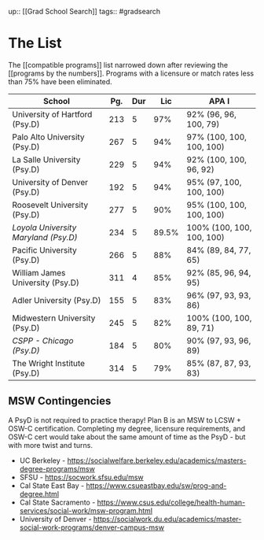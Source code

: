 ---
---

up:: [[Grad School Search]]
tags:: #gradsearch 

# The List

The [[compatible programs]] list narrowed down after reviewing the [[programs by the numbers]]. Programs with a licensure or match rates less than 75% have been eliminated.


| School                               | Pg. | Dur | Lic   | APA I                     |
| ------------------------------------ | --- | --- | ----- | ------------------------- |
| University of Hartford (Psy.D)       | 213 | 5   | 97%   | 92% (96, 96, 100, 79)     |
| Palo Alto University (Psy.D)         | 267 | 5   | 94%   | 97% (100, 100, 100, 100)  |
| La Salle University (Psy.D)          | 229 | 5   | 94%   | 92% (100, 100, 96, 92)    |
| University of Denver (Psy.D)         | 192 | 5   | 94%   | 95% (97, 100, 100, 100)   |
| Roosevelt University (Psy.D)         | 277 | 5   | 90%   | 95% (100, 100, 100, 100)  |
| *Loyola University Maryland (Psy.D)* | 234 | 5   | 89.5% | 100% (100, 100, 100, 100) |
| Pacific University (Psy.D)           | 266 | 5   | 88%   | 84% (89, 84, 77, 65)      |
| William James University (Psy.D)     | 311 | 4   | 85%   | 92% (85, 96, 94, 95)      |
| Adler University (Psy.D)             | 155 | 5   | 83%   | 96% (97, 93, 93, 86)      |
| Midwestern University (Psy.D)        | 245 | 5   | 82%   | 100% (100, 100, 89, 71)   |
| *CSPP - Chicago (Psy.D)*             | 184 | 5   | 80%   | 90% (97, 93, 96, 89)      |
| The Wright Institute (Psy.D)         | 314 | 5   | 79%   | 85% (87, 87, 93, 83)      |

## MSW Contingencies

A PsyD is not required to practice therapy! Plan B is an MSW to LCSW + OSW-C certification. Completing my degree, licensure requirements, and OSW-C cert would take about the same amount of time as the PsyD - but with more twist and turns.

- UC Berkeley - https://socialwelfare.berkeley.edu/academics/masters-degree-programs/msw
- SFSU - https://socwork.sfsu.edu/msw
- Cal State East Bay - https://www.csueastbay.edu/sw/prog-and-degree.html
- Cal State Sacramento - https://www.csus.edu/college/health-human-services/social-work/msw-program.html
- University of Denver - https://socialwork.du.edu/academics/master-social-work-programs/denver-campus-msw